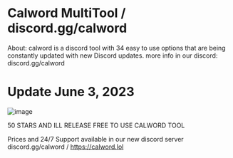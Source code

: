 # Calword MultiTool / discord.gg/calword
About: calword is a discord tool with 34 easy to use options that are being constantly updated with new Discord updates.
more info in our discord: discord.gg/calword

# Update June 3, 2023



![image](https://github.com/lostroes/Blast-MultiTool/assets/80589822/3751c5c0-7fce-4fb4-b929-e0177d7b9e07)

50 STARS AND ILL RELEASE FREE TO USE CALWORD TOOL

Prices and 24/7 Support available in our new discord server discord.gg/calword / https://calword.lol

